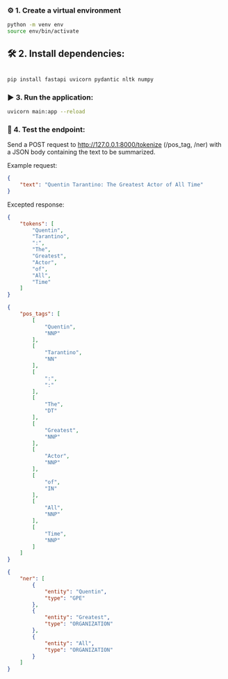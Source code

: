 ### ⚙️ 1. Create a virtual environment

```bash
python -m venv env
source env/bin/activate 

```

## 🛠️ 2. Install dependencies:

```bash

pip install fastapi uvicorn pydantic nltk numpy

```

### ▶️ 3. Run the application:


```bash
uvicorn main:app --reload

```
### 🧪 4. Test the endpoint:

Send a POST request to http://127.0.0.1:8000/tokenize (/pos_tag, /ner) with a JSON body containing the text to be summarized.

Example request:

```json
{
    "text": "Quentin Tarantino: The Greatest Actor of All Time"
}
```
Excepted response:

```json /tokenize
{
    "tokens": [
        "Quentin",
        "Tarantino",
        ":",
        "The",
        "Greatest",
        "Actor",
        "of",
        "All",
        "Time"
    ]
}
```

```json /pos_tag
{
    "pos_tags": [
        [
            "Quentin",
            "NNP"
        ],
        [
            "Tarantino",
            "NN"
        ],
        [
            ":",
            ":"
        ],
        [
            "The",
            "DT"
        ],
        [
            "Greatest",
            "NNP"
        ],
        [
            "Actor",
            "NNP"
        ],
        [
            "of",
            "IN"
        ],
        [
            "All",
            "NNP"
        ],
        [
            "Time",
            "NNP"
        ]
    ]
}
```


```json /ner
{
    "ner": [
        {
            "entity": "Quentin",
            "type": "GPE"
        },
        {
            "entity": "Greatest",
            "type": "ORGANIZATION"
        },
        {
            "entity": "All",
            "type": "ORGANIZATION"
        }
    ]
}
```